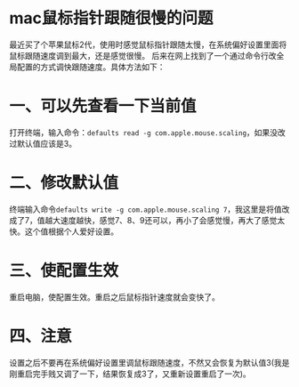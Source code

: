 # mac鼠标指针跟随很慢的问题


最近买了个苹果鼠标2代，使用时感觉鼠标指针跟随太慢，在系统偏好设置里面将鼠标跟随速度调到最大，还是感觉很慢。
后来在网上找到了一个通过命令行改全局配置的方式调快跟随速度。具体方法如下：

# 一、可以先查看一下当前值

打开终端，输入命令：`defaults read -g com.apple.mouse.scaling`，如果没改过默认值应该是3。

# 二、修改默认值

终端输入命令`defaults write -g com.apple.mouse.scaling 7`，我这里是将值改成了7，值越大速度越快，感觉7、8、9还可以，再小了会感觉慢，再大了感觉太快。这个值根据个人爱好设置。

# 三、使配置生效

重启电脑，使配置生效。重启之后鼠标指针速度就会变快了。

# 四、注意

设置之后不要再在系统偏好设置里调鼠标跟随速度，不然又会恢复为默认值3(我是刚重启完手贱又调了一下，结果恢复成3了，又重新设置重启了一次)。













